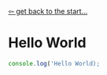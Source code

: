 [&#8678; get back to the start...](../README.md)
# Hello World

```js
console.log('Hello World);
```